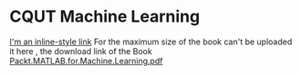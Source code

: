 # CQUT Machine Learning
[I'm an inline-style link](https://www.google.com)
For the maximum size of the book can't be uploaded it here , the download link of the Book [Packt.MATLAB.for.Machine.Learning.pdf](https://drive.google.com/file/d/1Aa9QMKs9jfy71nX3gsv4C699pS58V3ei/view?usp=sharing)

